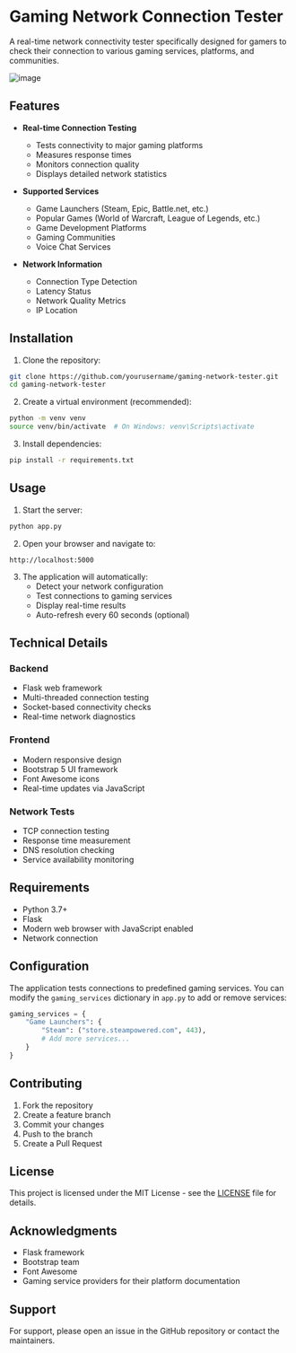 # Gaming Network Connection Tester

A real-time network connectivity tester specifically designed for gamers to check their connection to various gaming services, platforms, and communities.

![image](https://github.com/user-attachments/assets/a3b74f2b-04e3-459f-9122-6f2a179fce2e)


## Features

- **Real-time Connection Testing**

  - Tests connectivity to major gaming platforms
  - Measures response times
  - Monitors connection quality
  - Displays detailed network statistics

- **Supported Services**

  - Game Launchers (Steam, Epic, Battle.net, etc.)
  - Popular Games (World of Warcraft, League of Legends, etc.)
  - Game Development Platforms
  - Gaming Communities
  - Voice Chat Services

- **Network Information**
  - Connection Type Detection
  - Latency Status
  - Network Quality Metrics
  - IP Location

## Installation

1. Clone the repository:

```bash
git clone https://github.com/yourusername/gaming-network-tester.git
cd gaming-network-tester
```

2. Create a virtual environment (recommended):

```bash
python -m venv venv
source venv/bin/activate  # On Windows: venv\Scripts\activate
```

3. Install dependencies:

```bash
pip install -r requirements.txt
```

## Usage

1. Start the server:

```bash
python app.py
```

2. Open your browser and navigate to:

```
http://localhost:5000
```

3. The application will automatically:
   - Detect your network configuration
   - Test connections to gaming services
   - Display real-time results
   - Auto-refresh every 60 seconds (optional)

## Technical Details

### Backend

- Flask web framework
- Multi-threaded connection testing
- Socket-based connectivity checks
- Real-time network diagnostics

### Frontend

- Modern responsive design
- Bootstrap 5 UI framework
- Font Awesome icons
- Real-time updates via JavaScript

### Network Tests

- TCP connection testing
- Response time measurement
- DNS resolution checking
- Service availability monitoring

## Requirements

- Python 3.7+
- Flask
- Modern web browser with JavaScript enabled
- Network connection

## Configuration

The application tests connections to predefined gaming services. You can modify the `gaming_services` dictionary in `app.py` to add or remove services:

```python
gaming_services = {
    "Game Launchers": {
        "Steam": ("store.steampowered.com", 443),
        # Add more services...
    }
}
```

## Contributing

1. Fork the repository
2. Create a feature branch
3. Commit your changes
4. Push to the branch
5. Create a Pull Request

## License

This project is licensed under the MIT License - see the [LICENSE](LICENSE) file for details.

## Acknowledgments

- Flask framework
- Bootstrap team
- Font Awesome
- Gaming service providers for their platform documentation

## Support

For support, please open an issue in the GitHub repository or contact the maintainers.
